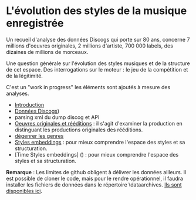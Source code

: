 # L'évolution des styles de la musique enregistrée

Un recueil d'analyse des données Discogs qui porte sur 80 ans, concerne 7 millions d'oeuvres originales, 2 millions d'artiste, 700 000 labels, des dizaines de millions de morceaux. 

Une question générale sur l'évolution des styles musiques et de la structure de cet espace. Des interrogations sur le moteur : le jeu de la compétition et de la légitimité.

C'est un "work in progress" les éléments sont ajoutés à mesure des analyses. 

* [Introduction](https://benaventc.github.io/MusiqueStories/script00_cadrage_biblio.html)
* [Données Discogs](https://benaventc.github.io/MusiqueStories/script01_discogsdata.html))
* parsing xml du dump discog et API
* [Oeuvres originales et rééditions](https://benaventc.github.io/MusiqueStories/script03reedition.html) : il s'agit d'examiner la production en distinguant les productions originales des rééditions.  
* [dégenrer les genres](https://benaventc.github.io/MusiqueStories/script04_crossgenre.html)
* [Styles embeddings](https://benaventc.github.io/MusiqueStories/script04style.html) : pour mieux comprendre l'espace des styles et sa structuration. 
* [Time Styles embeddings] () : pour mieux comprendre l'espace des styles et sa structuration. 

**Remarque** : Les limites de github obligent à délivrer les données ailleurs. Il est possible de cloner le code, mais pour le rendre opérationnel,  il faudra installer les fichiers de données dans le répertoire \dataarchives.
 [Ils sont disponibles ici](https://drive.google.com/drive/folders/1qoauKUPAUJa9Iz7RcpaddzDgeJxTgnXl?usp=sharing). 
